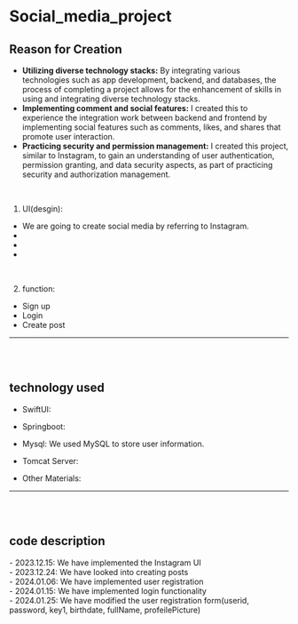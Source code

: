 # Social_media_project

  <h2>Reason for Creation</h2>
  
  - <b>Utilizing diverse technology stacks:</b>
  By integrating various technologies such as app development, backend, and databases, the process of completing a project allows for the enhancement of skills in using and integrating diverse technology stacks.
  - <b>Implementing comment and social features:</b> I created this to experience the integration work between backend and frontend by implementing social features such as comments, likes, and shares that promote user interaction.
  - <b>Practicing security and permission management:</b> I created this project, similar to Instagram, to gain an understanding of user authentication, permission granting, and data security aspects, as part of practicing security and authorization management.
<br>






1. UI(desgin):
  - We are going to create social media by referring to Instagram.
  - 
  - 
  - 

<br>

2. function:
  - Sign up
  - Login
  - Create post


<hr>
<br>
<br>
<h2>technology used</h2>

- SwiftUI: 

- Springboot: 
  
- Mysql: We used MySQL to store user information.
  
- Tomcat Server: 
  
- Other Materials:

<hr>
<br>
<br>
<h2>code description</h2>
  - 2023.12.15: We have implemented the Instagram UI <br>
  - 2023.12.24: We have looked into creating posts <br>
  - 2024.01.06: We have implemented user registration <br>
  - 2024.01.15: We have implemented login functionality <br>
  - 2024.01.25: We have modified the user registration form(userid, password, key1, birthdate, fullName, profeilePicture) <br>
